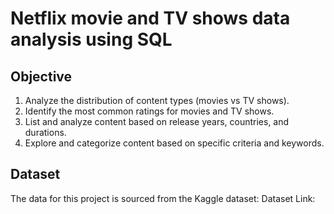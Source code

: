 # Netflix movie and TV shows data analysis using SQL 
## Objective
1. Analyze the distribution of content types (movies vs TV shows).
2. Identify the most common ratings for movies and TV shows.
3. List and analyze content based on release years, countries, and durations.
4. Explore and categorize content based on specific criteria and keywords.

## Dataset 
The data for this project is sourced from the Kaggle dataset:
Dataset Link: 

